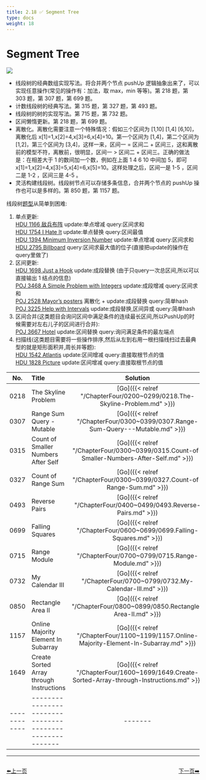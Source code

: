 ```yaml
---
title: 2.18 ✅ Segment Tree
type: docs
weight: 18
---
```


# Segment Tree

![](https://img.halfrost.com/Leetcode/Segment_Tree.png)

- 线段树的经典数组实现写法。将合并两个节点 pushUp 逻辑抽象出来了，可以实现任意操作(常见的操作有：加法，取 max，min 等等)。第 218 题，第 303 题，第 307 题，第 699 题。
- 计数线段树的经典写法。第 315 题，第 327 题，第 493 题。
- 线段树的树的实现写法。第 715 题，第 732 题。
- 区间懒惰更新。第 218 题，第 699 题。
- 离散化。离散化需要注意一个特殊情况：假如三个区间为 [1,10] [1,4] [6,10]，离散化后 x[1]=1,x[2]=4,x[3]=6,x[4]=10。第一个区间为 [1,4]，第二个区间为 [1,2]，第三个区间为 [3,4]，这样一来，区间一 = 区间二 + 区间三，这和离散前的模型不符，离散前，很明显，区间一 > 区间二 + 区间三。正确的做法是：在相差大于 1 的数间加一个数，例如在上面 1 4 6 10 中间加 5，即可 x[1]=1,x[2]=4,x[3]=5,x[4]=6,x[5]=10。这样处理之后，区间一是 1-5 ，区间二是 1-2 ，区间三是 4-5 。
- 灵活构建线段树。线段树节点可以存储多条信息，合并两个节点的 pushUp 操作也可以是多样的。第 850 题，第 1157 题。


线段树[题型](https://blog.csdn.net/xuechelingxiao/article/details/38313105)从简单到困难:

1. 单点更新:  
	[HDU 1166 敌兵布阵](http://acm.hdu.edu.cn/showproblem.php?pid=1166) update:单点增减 query:区间求和  
	[HDU 1754 I Hate It](http://acm.hdu.edu.cn/showproblem.php?pid=1754) update:单点替换 query:区间最值  
	[HDU 1394 Minimum Inversion Number](http://acm.hdu.edu.cn/showproblem.php?pid=1394) update:单点增减 query:区间求和  
	[HDU 2795 Billboard](http://acm.hdu.edu.cn/showproblem.php?pid=2795) query:区间求最大值的位子(直接把update的操作在query里做了)
2. 区间更新:  
	[HDU 1698 Just a Hook](http://acm.hdu.edu.cn/showproblem.php?pid=1698) update:成段替换 (由于只query一次总区间,所以可以直接输出 1 结点的信息)  
	[POJ 3468 A Simple Problem with Integers](http://poj.org/problem?id=3468) update:成段增减 query:区间求和  
	[POJ 2528 Mayor’s posters](http://poj.org/problem?id=2528) 离散化 + update:成段替换 query:简单hash  
	[POJ 3225 Help with Intervals](http://poj.org/problem?id=3225) update:成段替换,区间异或 query:简单hash
3. 区间合并(这类题目会询问区间中满足条件的连续最长区间,所以PushUp的时候需要对左右儿子的区间进行合并):  
	[POJ 3667 Hotel](http://poj.org/problem?id=3667) update:区间替换 query:询问满足条件的最左端点
4. 扫描线(这类题目需要将一些操作排序,然后从左到右用一根扫描线扫过去最典型的就是矩形面积并,周长并等题):  
	[HDU 1542 Atlantis](http://acm.hdu.edu.cn/showproblem.php?pid=1542) update:区间增减 query:直接取根节点的值  
	[HDU 1828 Picture](http://acm.hdu.edu.cn/showproblem.php?pid=1828) update:区间增减 query:直接取根节点的值


| No.      | Title | Solution | Difficulty | TimeComplexity | SpaceComplexity |Favorite| Acceptance |
|:--------:|:------- | :--------: | :----------: | :----: | :-----: | :-----: |:-----: |
|0218|The Skyline Problem|[Go]({{< relref "/ChapterFour/0200~0299/0218.The-Skyline-Problem.md" >}})|Hard| O(n log n)| O(n)|❤️|36.3%|
|0307|Range Sum Query - Mutable|[Go]({{< relref "/ChapterFour/0300~0399/0307.Range-Sum-Query---Mutable.md" >}})|Medium| O(1)| O(n)||36.7%|
|0315|Count of Smaller Numbers After Self|[Go]({{< relref "/ChapterFour/0300~0399/0315.Count-of-Smaller-Numbers-After-Self.md" >}})|Hard| O(n log n)| O(n)||42.5%|
|0327|Count of Range Sum|[Go]({{< relref "/ChapterFour/0300~0399/0327.Count-of-Range-Sum.md" >}})|Hard| O(n log n)| O(n)|❤️|36.0%|
|0493|Reverse Pairs|[Go]({{< relref "/ChapterFour/0400~0499/0493.Reverse-Pairs.md" >}})|Hard| O(n log n)| O(n)||26.8%|
|0699|Falling Squares|[Go]({{< relref "/ChapterFour/0600~0699/0699.Falling-Squares.md" >}})|Hard| O(n log n)| O(n)|❤️|42.5%|
|0715|Range Module|[Go]({{< relref "/ChapterFour/0700~0799/0715.Range-Module.md" >}})|Hard| O(log n)| O(n)|❤️|40.3%|
|0732|My Calendar III|[Go]({{< relref "/ChapterFour/0700~0799/0732.My-Calendar-III.md" >}})|Hard| O(log n)| O(n)|❤️|61.8%|
|0850|Rectangle Area II|[Go]({{< relref "/ChapterFour/0800~0899/0850.Rectangle-Area-II.md" >}})|Hard| O(n log n)| O(n)|❤️|48.3%|
|1157|Online Majority Element In Subarray|[Go]({{< relref "/ChapterFour/1100~1199/1157.Online-Majority-Element-In-Subarray.md" >}})|Hard| O(log n)| O(n)|❤️|39.7%|
|1649|Create Sorted Array through Instructions|[Go]({{< relref "/ChapterFour/1600~1699/1649.Create-Sorted-Array-through-Instructions.md" >}})|Hard||||36.3%|
|------------|-------------------------------------------------------|-------| ----------------| ---------------|-------------|-------------|-------------|




----------------------------------------------
<div style="display: flex;justify-content: space-between;align-items: center;">
<p><a href="https://books.halfrost.com/leetcode/ChapterTwo/Sliding_Window/">⬅️上一页</a></p>
<p><a href="https://books.halfrost.com/leetcode/ChapterTwo/Binary_Indexed_Tree/">下一页➡️</a></p>
</div>
